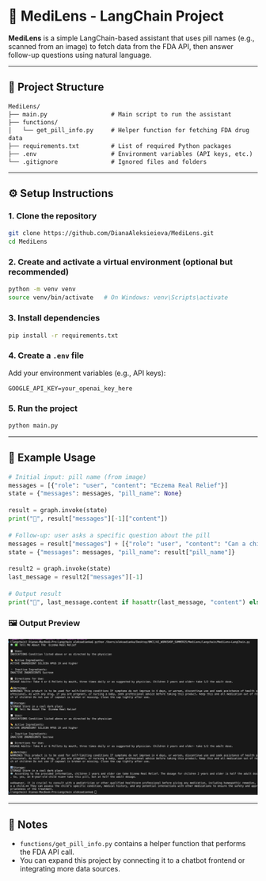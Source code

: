 # 🧠 MediLens - LangChain Project

**MediLens** is a simple LangChain-based assistant that uses pill names (e.g., scanned from an image) to fetch data from the FDA API, then answer follow-up questions using natural language.

---

## 📁 Project Structure

```
MediLens/
├── main.py                  # Main script to run the assistant
├── functions/
│   └── get_pill_info.py     # Helper function for fetching FDA drug data
├── requirements.txt         # List of required Python packages
├── .env                     # Environment variables (API keys, etc.)
└── .gitignore               # Ignored files and folders
```

---

## ⚙️ Setup Instructions

### 1. Clone the repository

```bash
git clone https://github.com/DianaAleksieieva/MediLens.git
cd MediLens
```

### 2. Create and activate a virtual environment (optional but recommended)

```bash
python -m venv venv
source venv/bin/activate   # On Windows: venv\Scripts\activate
```

### 3. Install dependencies

```bash
pip install -r requirements.txt
```

### 4. Create a `.env` file

Add your environment variables (e.g., API keys):

```env
GOOGLE_API_KEY=your_openai_key_here
```

### 5. Run the project

```bash
python main.py
```

---

## 🧪 Example Usage

```python
# Initial input: pill name (from image)
messages = [{"role": "user", "content": "Eczema Real Relief"}]
state = {"messages": messages, "pill_name": None}

result = graph.invoke(state)
print("🤖", result["messages"][-1]["content"])

# Follow-up: user asks a specific question about the pill
messages = result["messages"] + [{"role": "user", "content": "Can a child of 8 years take this pill?"}]
state = {"messages": messages, "pill_name": result["pill_name"]}

result2 = graph.invoke(state)
last_message = result2["messages"][-1]

# Output result
print("🤖", last_message.content if hasattr(last_message, "content") else last_message["content"])
```

### 🖼️ Output Preview

![Example Output](example-output.png)

---

## 📄 Notes

- `functions/get_pill_info.py` contains a helper function that performs the FDA API call.
- You can expand this project by connecting it to a chatbot frontend or integrating more data sources.

